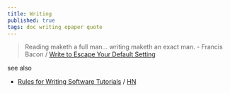 ```yaml
---
title: Writing
published: true
tags: doc writing epaper quote
---
```

> Reading maketh a full man… writing maketh an exact man. - Francis Bacon / [Write to Escape Your Default Setting](https://news.ycombinator.com/item?id=43206174)

see also
- [Rules for Writing Software Tutorials](https://refactoringenglish.com/chapters/rules-for-software-tutorials/) / [HN](https://news.ycombinator.com/item?id=42574641)